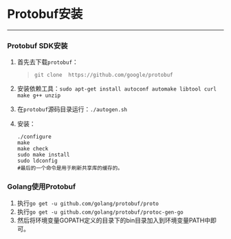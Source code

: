 # Protobuf安装

---

### Protobuf SDK安装

1. 首先去下载`protobuf`：

   > `git clone  https://github.com/google/protobuf`

2. 安装依赖工具：`sudo apt-get install autoconf automake libtool curl make g++ unzip`

3. 在`protobuf`源码目录运行：`./autogen.sh`

4. 安装：

   ```shell
   ./configure
   make
   make check
   sudo make install
   sudo ldconfig   
   #最后的一个命令是用于刷新共享库的缓存的。
   ```

### Golang使用Protobuf

1. 执行`go get -u github.com/golang/protobuf/proto`
2. 执行`go get -u github.com/golang/protobuf/protoc-gen-go`
3. 然后将环境变量GOPATH定义的目录下的bin目录加入到环境变量PATH中即可。
